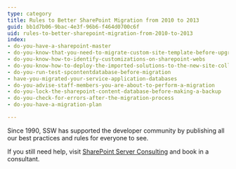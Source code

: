 ```yaml
---
type: category
title: Rules to Better SharePoint Migration from 2010 to 2013
guid: bb1d7b06-9bac-4e3f-96b6-f464d0700c6f
uid: rules-to-better-sharepoint-migration-from-2010-to-2013
index:
- do-you-have-a-sharepoint-master
- do-you-know-that-you-need-to-migrate-custom-site-template-before-upgrade-to-sharepoint-2013-ui
- do-you-know-how-to-identify-customizations-on-sharepoint-webs
- do-you-know-how-to-deploy-the-imported-solutions-to-the-new-site-collection
- do-you-run-test-spcontentdatabase-before-migration
- have-you-migrated-your-service-application-databases
- do-you-advise-staff-members-you-are-about-to-perform-a-migration
- do-you-lock-the-sharepoint-content-database-before-making-a-backup
- do-you-check-for-errors-after-the-migration-process
- do-you-have-a-migration-plan

---
```

<p>​Since 1990, SSW has supported the developer community by publishing all our best practices and rules for everyone to see.&#160;​</p><p>If you still need help, visit&#160;<a href="http&#58;//www.ssw.com.au/ssw/Consulting/SharePoint.aspx">SharePoint Server ​Consulting​</a>&#160;and book in a consultant.</p>


